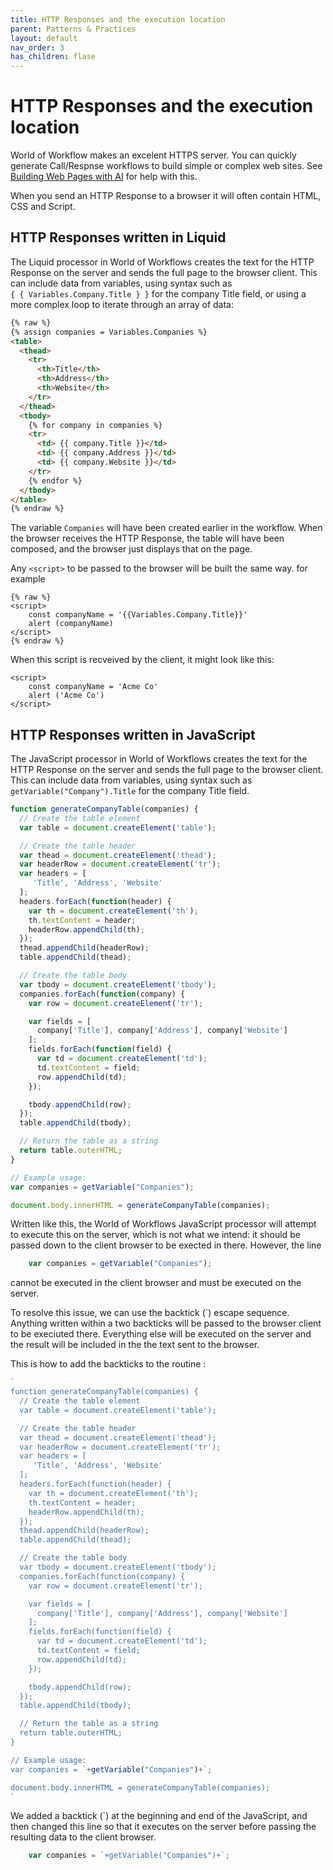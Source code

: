 ```yaml
---
title: HTTP Responses and the execution location
parent: Patterns & Practices
layout: default
nav_order: 3
has_children: flase
---
```


# HTTP Responses and the execution location

World of Workflow makes an excelent HTTPS server.  You can quickly generate Call/Respnse workflows to build simple or complex web sites.  See [Building Web Pages with AI](../16_using_ai/websiteExamples.html) for help with this.

When you send an HTTP Response to a browser it will often contain HTML, CSS and Script.

## HTTP Responses written in Liquid

The Liquid processor in World of Workflows creates the text for the HTTP Response on the server and sends the full page to the browser client.  This can include data from variables, using syntax such as  
```{ { Variables.Company.Title } }```  for the company Title field, or using a more complex loop to iterate through an array of data:

```html
{% raw %}
{% assign companies = Variables.Companies %}
<table>
  <thead>
    <tr>
      <th>Title</th>
      <th>Address</th>
      <th>Website</th>
    </tr>
  </thead>
  <tbody>
    {% for company in companies %}
    <tr>
      <td> {{ company.Title }}</td>
      <td> {{ company.Address }}</td>
      <td> {{ company.Website }}</td>
    </tr>
    {% endfor %}
  </tbody>
</table>
{% endraw %}
```

The variable `Companies` will have been created earlier in the workflow.  When the browser receives the HTTP Response, the table will have been composed, and the browser just displays that on the page.

Any `<script>` to be passed to the browser will be built the same way.  for example

```
{% raw %}
<script>
    const companyName = '{{Variables.Company.Title}}'
    alert (companyName)
</script>
{% endraw %}
```

When this script is recveived by the client, it might look like this:
```
<script>
    const companyName = 'Acme Co'
    alert ('Acme Co')
</script>
```

## HTTP Responses written in JavaScript

The JavaScript processor in World of Workflows creates the text for the HTTP Response on the server and sends the full page to the browser client.  This can include data from variables, using syntax such as ``` getVariable("Company").Title``` for the company Title field.

```javascript
function generateCompanyTable(companies) {
  // Create the table element
  var table = document.createElement('table');

  // Create the table header
  var thead = document.createElement('thead');
  var headerRow = document.createElement('tr');
  var headers = [
     'Title', 'Address', 'Website'
  ];
  headers.forEach(function(header) {
    var th = document.createElement('th');
    th.textContent = header;
    headerRow.appendChild(th);
  });
  thead.appendChild(headerRow);
  table.appendChild(thead);

  // Create the table body
  var tbody = document.createElement('tbody');
  companies.forEach(function(company) {
    var row = document.createElement('tr');

    var fields = [
      company['Title'], company['Address'], company['Website']
    ];
    fields.forEach(function(field) {
      var td = document.createElement('td');
      td.textContent = field;
      row.appendChild(td);
    });

    tbody.appendChild(row);
  });
  table.appendChild(tbody);

  // Return the table as a string
  return table.outerHTML;
}

// Example usage:
var companies = getVariable("Companies");

document.body.innerHTML = generateCompanyTable(companies);
```

Written like this, the World of Workflows JavaScript processor will attempt to execute this on the server, which is not what we intend: it should be passed down to the client browser to be exected in there.  However, the line  
```JavaScript
    var companies = getVariable("Companies");
```

cannot be executed in the client browser and must be executed on the server.

To resolve this issue, we can use the backtick (`) escape sequence.  Anything written within a two backticks will be passed to the browser client to be execiuted there.  Everything else will be executed on the server and the result will be included in the the text sent to the browser.

This is how to add the backticks to the routine :

```javascript
`
function generateCompanyTable(companies) {
  // Create the table element
  var table = document.createElement('table');

  // Create the table header
  var thead = document.createElement('thead');
  var headerRow = document.createElement('tr');
  var headers = [
     'Title', 'Address', 'Website'
  ];
  headers.forEach(function(header) {
    var th = document.createElement('th');
    th.textContent = header;
    headerRow.appendChild(th);
  });
  thead.appendChild(headerRow);
  table.appendChild(thead);

  // Create the table body
  var tbody = document.createElement('tbody');
  companies.forEach(function(company) {
    var row = document.createElement('tr');

    var fields = [
      company['Title'], company['Address'], company['Website']
    ];
    fields.forEach(function(field) {
      var td = document.createElement('td');
      td.textContent = field;
      row.appendChild(td);
    });

    tbody.appendChild(row);
  });
  table.appendChild(tbody);

  // Return the table as a string
  return table.outerHTML;
}

// Example usage:
var companies = `+getVariable("Companies")+`;

document.body.innerHTML = generateCompanyTable(companies);
`
```

We added a backtick (`) at the beginning and end of the JavaScript, and then changed this line so that it executes on the server before passing the resulting data to the client browser.

```JavaScript
    var companies = `+getVariable("Companies")+`;
```
